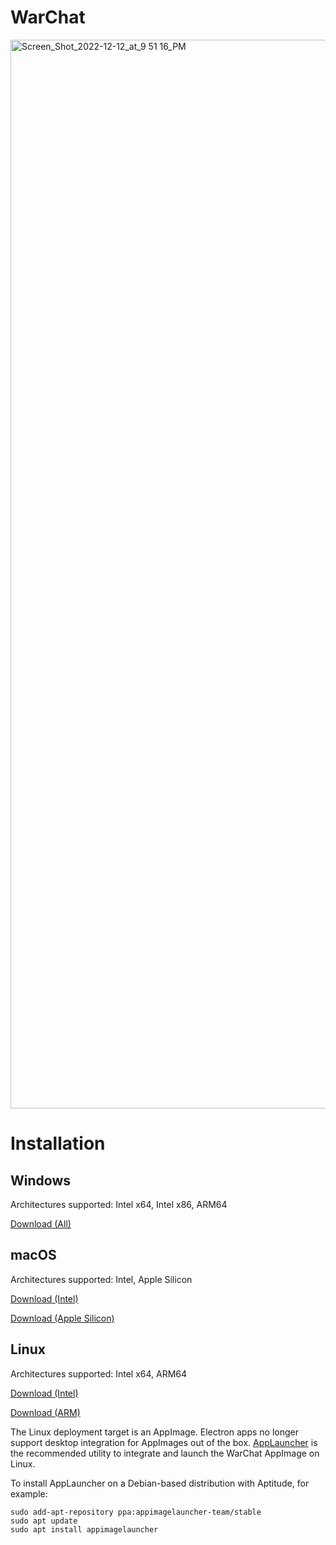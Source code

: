 # WarChat
<img width="1710" alt="Screen_Shot_2022-12-12_at_9 51 16_PM" src="https://user-images.githubusercontent.com/43896559/207384893-a7d9c125-e327-4766-a9e9-a02be2c5f774.png">

# Installation
## Windows
Architectures supported: Intel x64, Intel x86, ARM64

[Download (All)](https://github.com/KnightsOfGlory/WarChat/releases/download/v0.2.5/WarChat-Setup-0.2.5.exe)

## macOS
Architectures supported: Intel, Apple Silicon

[Download (Intel)](https://github.com/KnightsOfGlory/WarChat/releases/download/v0.2.5/WarChat-0.2.5.dmg)

[Download (Apple Silicon)](https://github.com/KnightsOfGlory/WarChat/releases/download/v0.2.5/WarChat-0.2.5-arm64.dmg)

## Linux
Architectures supported: Intel x64, ARM64

[Download (Intel)](https://github.com/KnightsOfGlory/WarChat/releases/download/v0.2.5/WarChat-0.2.5.AppImage)

[Download (ARM)](https://github.com/KnightsOfGlory/WarChat/releases/download/v0.2.5/WarChat-0.2.5-arm64.AppImage)

The Linux deployment target is an AppImage.  Electron apps no longer support desktop integration for AppImages out of the box.  [AppLauncher](https://github.com/TheAssassin/AppImageLauncher) is the recommended utility to integrate and launch the WarChat AppImage on Linux.

To install AppLauncher on a Debian-based distribution with Aptitude, for example:

```
sudo add-apt-repository ppa:appimagelauncher-team/stable
sudo apt update
sudo apt install appimagelauncher
```
